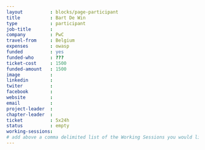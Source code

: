 ```yaml
---
layout          : blocks/page-participant
title           : Bart De Win
type            : participant
job-title       :
company         : PwC
travel-from     : Belgium
expenses        : owasp
funded          : yes
funded-who      : ???
ticket-cost     : 1500
funded-amount   : 1500
image           :
linkedin        :
twiter          :
facebook        :
website         :
email           :
project-leader  :
chapter-leader  :
ticket          : 5x24h
status          : empty
working-sessions:
# add above a comma delimited list of the Working Sessions you would like to attend (use the session's title)
---
```


<!-- put more details about participant here -->
